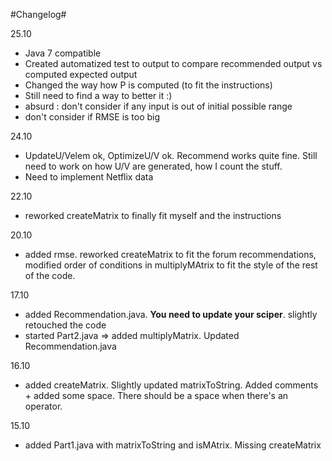 #Changelog#

25.10
- Java 7 compatible
- Created automatized test to output to compare recommended output vs computed expected output
- Changed the way how P is computed (to fit the instructions)
- Still need to find a way to better it :)
 - absurd : don't consider if any input is out of initial possible range
 - don't consider if RMSE is too big

24.10
- UpdateU/Velem ok, OptimizeU/V ok. Recommend works quite fine. Still need to work on how U/V are generated, how I count the stuff.
- Need to implement Netflix data

22.10
- reworked createMatrix to finally fit myself and the instructions

20.10
- added rmse. reworked createMatrix to fit the forum recommendations, modified order of conditions in  multiplyMAtrix to fit the style of the rest of the code.

17.10
- added Recommendation.java. <strong>You need to update your sciper</strong>. slightly retouched the code
- started Part2.java => added multiplyMatrix. Updated Recommendation.java

16.10
- added createMatrix. Slightly updated matrixToString. Added comments + added some space. There should be a space when there's an operator.

15.10
- added Part1.java with matrixToString and isMAtrix. Missing createMatrix
